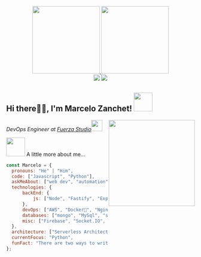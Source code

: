 <div align="center">
  <a href="https://github.com/marzanchet">
  <img height="180em" src="https://github-readme-stats.vercel.app/api?username=marzanchet&show_icons=true&theme=github_dark&include_all_commits=true&count_private=true"/>
  <img height="180em" src="https://github-readme-stats.vercel.app/api/top-langs/?username=marzanchet&layout=compact&langs_count=7&theme=github_dark"/>
</div>
<div align="center"> 
  <a href = "mailto:mpzanchet4@gmail.com"><img src="https://img.shields.io/badge/-Gmail-%23333?style=for-the-badge&logo=gmail&logoColor=white" target="_blank"></a>
  <a href="https://www.linkedin.com/in/marcelopersuhnzanchet/" target="_blank"><img src="https://img.shields.io/badge/-LinkedIn-%230077B5?style=for-the-badge&logo=linkedin&logoColor=white" target="_blank"></a>
</div>
<h2>Hi there🙏🏻, I'm Marcelo Zanchet! <img src="https://media.giphy.com/media/12oufCB0MyZ1Go/giphy.gif" width="50"></h2>
<img align='right' src="https://media.giphy.com/media/M9gbBd9nbDrOTu1Mqx/giphy.gif" width="230">
<p><em>DevOps Engineer at <a href="http://fuerzastudio.com.br">Fuerza Studio</a><img src="https://media.giphy.com/media/WUlplcMpOCEmTGBtBW/giphy.gif" width="30"> 
</em></p>
<img src="https://media.giphy.com/media/VgCDAzcKvsR6OM0uWg/giphy.gif" width="50"> A little more about me...  

  ```javascript
const Marcelo = {
    pronouns: "He" | "Him",
    code: ["Javascript", "Python"],
    askMeAbout: ["web dev", "automation", "devops", "gaming"],
    technologies: {
        backEnd: {
            js: ["Node", "Fastify", "Express", "SuiteScript"],
        },
        devOps: ["AWS", "Docker🐳", "Nginx"],
        databases: ["mongo", "MySql", "sqlite"],
        misc: ["Firebase", "Socket.IO", "selenium", "open-cv"]
    },
    architecture: ["Serverless Architecture", "Progressive web applications", "Single page applications"],
    currentFocus: "Python",
    funFact: "There are two ways to write error-free programs; only the third one works"
};
```
